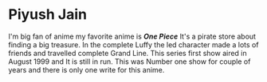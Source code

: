 # Piyush Jain

I'm big fan of anime my favorite anime is ***One Piece*** It's a pirate store about finding a big treasure. In the complete Luffy the led character made a lots of friends and travelled complete Grand Line. This series first show aired in August 1999 and It is still in run. This was Number one show for couple of years and there is only one write for this anime.